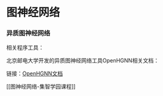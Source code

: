 # 图神经网络



### 异质图神经网络




相关程序工具：

北京邮电大学开发的异质图神经网络工具OpenHGNN相关文档：

链接：[OpenHGNN文档](https://openhgnn.readthedocs.io/en/latest/index.html)


[[图神经网络-集智学园课程]]
